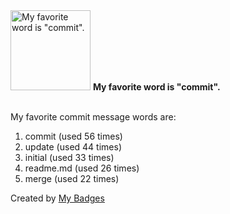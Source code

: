 <img src="https://my-badges.github.io/my-badges/favorite-word.png" alt="My favorite word is &quot;commit&quot;." title="My favorite word is &quot;commit&quot;." width="128">
<strong>My favorite word is &quot;commit&quot;.</strong>
<br><br>

My favorite commit message words are:

1. commit (used 56 times)
2. update (used 44 times)
3. initial (used 33 times)
4. readme.md (used 26 times)
5. merge (used 22 times)


Created by <a href="https://github.com/my-badges/my-badges">My Badges</a>